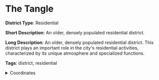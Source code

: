 # The Tangle

**District Type**: Residential

**Short Description**: An older, densely populated residential district.

**Long Description**: An older, densely populated residential district. This district plays an important role in the city's residential activities, characterized by its unique atmosphere and specialized functions.

**Tags**: district, residential

<details>
<summary>Coordinates</summary>

- [2966,3488]
- [3234,3264]
- [3270,3300]
- [3320,3260]
- [3296,3226]
- [3472,3070]
- [3508,3102]
- [3550,3062]
- [3604,3106]
- [3660,3072]
- [3754,3170]
- [3718,3208]
- [3846,3342]
- [3824,3378]
- [3840,3610]
- [3874,3622]
- [3882,3716]
- [3814,3732]
- [3814,3910]
- [3684,3916]
- [3674,3974]
- [3558,3980]
- [3544,3926]
- [3418,3922]
- [3408,3948]
- [3354,3952]
- [3346,3928]
- [3226,3924]
- [3220,3854]
- [3110,3844]
- [3106,3792]
- [3002,3788]
- [3002,3660]
- [2988,3576]
- [3002,3536]

</details>
